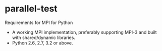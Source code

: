 # parallel-test

Requirements for MPI for Python
- A working MPI implementation, preferably supporting MPI-3 and built with shared/dynamic libraries.
- Python 2.6, 2.7, 3.2 or above.